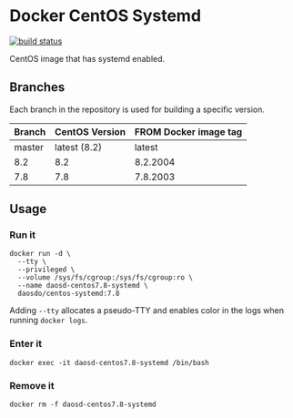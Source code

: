 # Docker CentOS Systemd

[![build status](https://img.shields.io/docker/cloud/build/daos-do/centos-systemd)](https://hub.docker.com/repository/docker/daos-do/centos-systemd)

CentOS image that has systemd enabled.

## Branches

Each branch in the repository is used for building a specific version.

| Branch | CentOS Version | FROM Docker image tag |
| ------ | -------------- | --------------------- |
| master | latest (8.2)   | latest                |
| 8.2    | 8.2            | 8.2.2004              |
| 7.8    | 7.8            | 7.8.2003              |

## Usage

### Run it

```
docker run -d \
  --tty \
  --privileged \
  --volume /sys/fs/cgroup:/sys/fs/cgroup:ro \
  --name daosd-centos7.8-systemd \
  daosdo/centos-systemd:7.8
```

Adding `--tty` allocates a pseudo-TTY and enables color in the logs when
running `docker logs`.

### Enter it

```
docker exec -it daosd-centos7.8-systemd /bin/bash
```

### Remove it

```
docker rm -f daosd-centos7.8-systemd
```

